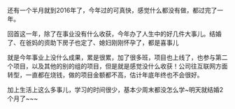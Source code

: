 <p>  还有一个半月就到2016年了，今年过的可真快，感觉什么都没有做，都过完了一年。</p>
<p>  回首这一年，除了在事业没有什么收获，今年办了人生中的好几件大事儿。结婚了、在爸妈的资助下房子也定了、媳妇刚刚怀孕了，都是喜事儿</p>
<p>  就是今年事业上没什么成果，累是很累，加了很多班，项目也上线了，也参与第二个项目，以及其他的别的组的项目，但是就是感觉没什么收获！公司往互联网方面转型，一直都在烧钱，做的项目金额都不高，估计年底年终也不会很好。</p>
<p>  加上生活上这么多事儿，学习的时间很少，基本少周末都没怎么学~明天就结婚2个月了~~~</p>
